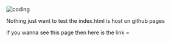 ![coding](https://github.com/vikky2810/basic-html/assets/107768078/80216f0e-857b-4dd6-a5d5-be53c2939c41)

Nothing just want to test the index.html is host on github pages 


if you wanna see this page then here is the link = 
